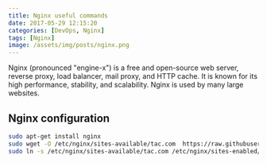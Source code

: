 ```yaml
---
title: Nginx useful commands
date: 2017-05-29 12:15:20
categories: [DevOps, Nginx]
tags: [Nginx]
image: /assets/img/posts/nginx.png
---
```

Nginx (pronounced "engine-x") is a free and open-source web server, reverse proxy, load balancer, mail proxy, and HTTP cache. It is known for its high performance, stability, and scalability. Nginx is used by many large websites.

## Nginx configuration
```sh
sudo apt-get install nginx
sudo wget -O /etc/nginx/sites-available/tac.com  https://raw.githubusercontent.com/Elbagoury/elbagoury.github.io/main/assets/conf/nginx_https.conf
sudo ln -s /etc/nginx/sites-available/tac.com /etc/nginx/sites-enabled/tac.com
```